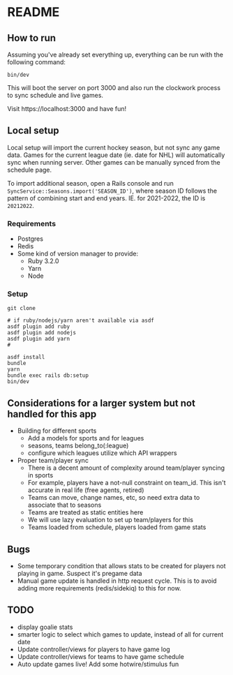 # README

## How to run

Assuming you've already set everything up, everything can be run with the following command:

```
bin/dev
```

This will boot the server on port 3000 and also run the clockwork process to sync schedule and live games.

Visit https://localhost:3000 and have fun!

## Local setup

Local setup will import the current hockey season, but not sync any game data. Games for the current league date (ie. date for NHL) will automatically sync when running server. Other games can be manually synced from the schedule page.

To import additional season, open a Rails console and run `SyncService::Seasons.import('SEASON_ID')`, where season ID follows the pattern of combining start and end years. IE. for 2021-2022, the ID is `20212022`.

### Requirements

* Postgres
* Redis
* Some kind of version manager to provide:
  - Ruby 3.2.0
  - Yarn
  - Node

### Setup

```
git clone

# if ruby/nodejs/yarn aren't available via asdf
asdf plugin add ruby
asdf plugin add nodejs
asdf plugin add yarn
# 

asdf install
bundle
yarn
bundle exec rails db:setup
bin/dev
```

## Considerations for a larger system but not handled for this app

* Building for different sports
  - Add a models for sports and for leagues
  - seasons, teams belong_to(:league)
  - configure which leagues utilize which API wrappers
* Proper team/player sync
  - There is a decent amount of complexity around team/player syncing in sports
  - For example, players have a not-null constraint on team_id. This isn't accurate in real life (free agents, retired)
  - Teams can move, change names, etc, so need extra data to associate that to seasons
  - Teams are treated as static entities here
  - We will use lazy evaluation to set up team/players for this
  - Teams loaded from schedule, players loaded from game stats

## Bugs

* Some temporary condition that allows stats to be created for players not playing in game. Suspect it's pregame data
* Manual game update is handled in http request cycle. This is to avoid adding more requirements (redis/sidekiq) to this for now.

## TODO

* display goalie stats
* smarter logic to select which games to update, instead of all for current date
* Update controller/views for players to have game log
* Update controller/views for teams to have game schedule
* Auto update games live! Add some hotwire/stimulus fun
